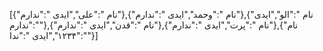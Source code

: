 [{"نام ":"علی","ایدی ":"ندارم"},{"نام ":"وحمد","ایدی ":"ندارم"},{"نام ":"الو","ایدی ":"ندارم"},{"نام ":"قدن","ایدی ":"ندارم"},{"نام ":"پرت","ایدی ":"ندارم"},{"نام ":"۱۲۳۴","ایدی ":"ندا"}]
